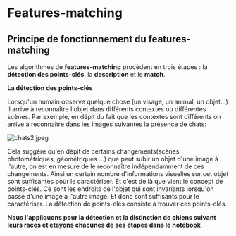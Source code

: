 # Features-matching

## Principe de fonctionnement du features-matching


Les algorithmes de **features-matching** procèdent en trois étapes : la **détection des points-clés**, la **description** et le **match**.


**La détection des points-clés**

Lorsqu'un humain observe  quelque chose (un visage, un animal, un objet...) il arrive à reconnaître l'objet dans différents contextes ou différentes scènes. Par exemple, en dépit du fait que les contextes sont différents on arrive à reconnaitre dans les images suivantes la présence de chats:

![chats2.jpeg](/home/hamed/My_projects/Projets_data/SIFT_classifieur/images/chats2.jpeg)

Cela suggère qu'en dépit de certains changements(scènes, photométriques, géométriques ...) que peut subir un objet d'une image à l'autre, on est en mesure de le reconnaître indépendamment de ces changements. Ainsi un certain nombre d'informations visuelles sur cet objet sont suffisantes pour le caractériser. Et c'est de là que vient le concept de points-clés. Ce sont les endroits de l'objet qui sont invariants lorsqu'on passe d'une image à l'autre image. Et donc sont suffisants pour le caractériser. La détection de points-clés consiste à trouver ces points-clés.

**Nous l'appliquons pour la détection et la distinction de chiens suivant leurs races et etayons chacunes de ses étapes dans le notebook**
